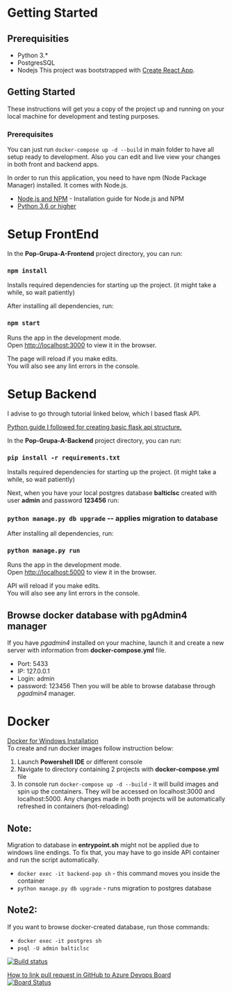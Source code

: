 # Getting Started
## Prerequisities
- Python 3.*
- PostgresSQL
- Nodejs
This project was bootstrapped with [Create React App](https://github.com/facebook/create-react-app).

## Getting Started
These instructions will get you a copy of the project up and running on your local machine for development and testing purposes.

### Prerequisites

You can just run `docker-compose up -d --build` in main folder to have all setup ready to development. Also you can edit and live view your changes in both front and backend apps.

In order to run this application, you need to have npm (Node Package Manager) installed.
It comes with Node.js.

* [Node.js and NPM](https://www.npmjs.com/get-npm) - Installation guide for Node.js and NPM
* [Python 3.6 or higher](https://www.python.org/downloads/release/python-375/)


# Setup FrontEnd
In the **Pop-Grupa-A-Frontend** project directory, you can run:

### `npm install`

Installs required dependencies for starting up the project.
(it might take a while, so wait patiently)

After installing all dependencies, run:

### `npm start`

Runs the app in the development mode.<br>
Open [http://localhost:3000](http://localhost:3000) to view it in the browser.

The page will reload if you make edits.<br>
You will also see any lint errors in the console.

# Setup Backend
I advise to go through tutorial linked below, which I based flask API.

[Python guide I followed for creating basic flask api structure.](https://l.facebook.com/l.php?u=https%3A%2F%2Fwww.freecodecamp.org%2Fnews%2Fstructuring-a-flask-restplus-web-service-for-production-builds-c2ec676de563%2F%3Ffbclid%3DIwAR1LUt_GeIZ06S-Kya47OTK_mrMGPRE2xo6LJbICbOJ2TVn5DePJc5_CjDc&h=AT0mpNo-RsrYWfU6FlDtP0bVP-k7ooMx-7ktWf0M1efelTPkLQJqRDEMV4pdl2KH1z_wzz7gXltFT43cUNviW97zlIL7JTQT0-mRtI6shGUgSxNR3so6p2wh1CQxL_QAmBhS9A)

In the **Pop-Grupa-A-Backend** project directory, you can run:

### `pip install -r requirements.txt`

Installs required dependencies for starting up the project.
(it might take a while, so wait patiently)

Next, when you have your local postgres database __balticlsc__ created with user __admin__ and password __123456__ run:
### `python manage.py db upgrade` -- applies migration to database

After installing all dependencies, run:

### `python manage.py run`

Runs the app in the development mode.<br>
Open [http://localhost:5000](http://localhost:5000) to view it in the browser.

API  will reload if you make edits.<br>
You will also see any lint errors in the console.

## Browse docker database with pgAdmin4 manager
If you have _pgadmin4_ installed on your machine, launch it and create a new server with information from **docker-compose.yml** file.  
 - Port: 5433
 - IP: 127.0.0.1
 - Login: admin
 - password: 123456
Then you will be able to browse database through _pgadmin4_ manager.  

# Docker
[Docker for Windows Installation](https://docs.docker.com/docker-for-windows/install/)  
To create and run docker images follow instruction below:
1. Launch **Powershell IDE** or different console
2. Navigate to directory containing 2 projects with **docker-compose.yml** file
3. In console run `docker-compose up -d --build` - it will build images and spin up the containers. They will be accessed on localhost:3000 and localhost:5000. Any changes made in both projects will be automatically refreshed in containers (hot-reloading)
## Note:
Migration to database in __entrypoint.sh__ might not be applied due to windows line endings.
To fix that, you may have to go inside API container and run the script automatically.
- `docker exec -it backend-pop sh` - this command moves you inside the container
- `python manage.py db upgrade` - runs migration to postgres database
## Note2:
If you want to browse docker-created database, run those commands:
- `docker exec -it postgres sh`
- `psql -U admin balticlsc`

[![Build status](https://dev.azure.com/popgrupaa/POP%20grupa%20A/_apis/build/status/PR%20validation)](https://dev.azure.com/popgrupaa/POP%20grupa%20A/_build/latest?definitionId=1)

[How to link pull request in GitHub to Azure Devops Board](https://docs.microsoft.com/en-us/azure/devops/boards/github/link-to-from-github?view=azure-devops)  
[![Board Status](https://dev.azure.com/popgrupaa/4e25e485-1bc5-4995-b7ba-e037895d93fc/5026bfd1-15a0-451c-8d86-8ba02e2a81c5/_apis/work/boardbadge/c475f19d-f275-4e12-9765-2b8b3332eb38)](https://dev.azure.com/popgrupaa/4e25e485-1bc5-4995-b7ba-e037895d93fc/_boards/board/t/5026bfd1-15a0-451c-8d86-8ba02e2a81c5/Microsoft.RequirementCategory/)
